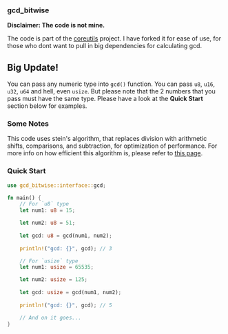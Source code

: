 ### gcd_bitwise

**Disclaimer: The code is not mine.**

The code is part of the [coreutils](https://github.com/uutils/coreutils/blob/15da98d84e9a094ea72c5f51efcc2d8aa9e9184f/src/uu/factor/src/numeric/gcd.rs) project. I have forked it for ease of use, for those who dont want to pull in big dependencies for calculating gcd.

## Big Update!
You can pass any numeric type into `gcd()` function. You can pass `u8`, `u16`, `u32`, `u64` and hell, even `usize`. But please note that the 2 numbers that you pass must have the same type. Please have a look at the **Quick Start** section below for examples.

### Some Notes
This code uses stein's algorithm, that replaces division with arithmetic shifts, comparisons, and subtraction, for optimization of performance. For more info on how efficient this algorithm is, please refer to [this page](https://en.wikipedia.org/wiki/Binary_GCD_algorithm).

### Quick Start
```rust
use gcd_bitwise::interface::gcd;

fn main() {
    // For `u8` type
    let num1: u8 = 15;

    let num2: u8 = 51;
     
    let gcd: u8 = gcd(num1, num2);
     
    println!("gcd: {}", gcd); // 3   

    // For `usize` type
    let num1: usize = 65535;

    let num2: usize = 125;
     
    let gcd: usize = gcd(num1, num2);
     
    println!("gcd: {}", gcd); // 5 

    // And on it goes...
}
```